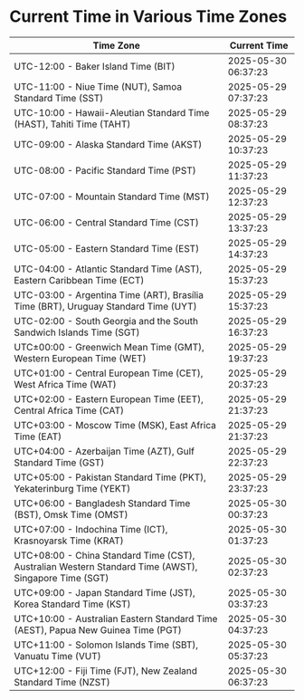 # Current Time in Various Time Zones

| Time Zone | Current Time |
|-----------|--------------|
| UTC-12:00 - Baker Island Time (BIT) | 2025-05-30 06:37:23 |
| UTC-11:00 - Niue Time (NUT), Samoa Standard Time (SST) | 2025-05-29 07:37:23 |
| UTC-10:00 - Hawaii-Aleutian Standard Time (HAST), Tahiti Time (TAHT) | 2025-05-29 08:37:23 |
| UTC-09:00 - Alaska Standard Time (AKST) | 2025-05-29 10:37:23 |
| UTC-08:00 - Pacific Standard Time (PST) | 2025-05-29 11:37:23 |
| UTC-07:00 - Mountain Standard Time (MST) | 2025-05-29 12:37:23 |
| UTC-06:00 - Central Standard Time (CST) | 2025-05-29 13:37:23 |
| UTC-05:00 - Eastern Standard Time (EST) | 2025-05-29 14:37:23 |
| UTC-04:00 - Atlantic Standard Time (AST), Eastern Caribbean Time (ECT) | 2025-05-29 15:37:23 |
| UTC-03:00 - Argentina Time (ART), Brasília Time (BRT), Uruguay Standard Time (UYT) | 2025-05-29 15:37:23 |
| UTC-02:00 - South Georgia and the South Sandwich Islands Time (SGT) | 2025-05-29 16:37:23 |
| UTC±00:00 - Greenwich Mean Time (GMT), Western European Time (WET) | 2025-05-29 19:37:23 |
| UTC+01:00 - Central European Time (CET), West Africa Time (WAT) | 2025-05-29 20:37:23 |
| UTC+02:00 - Eastern European Time (EET), Central Africa Time (CAT) | 2025-05-29 21:37:23 |
| UTC+03:00 - Moscow Time (MSK), East Africa Time (EAT) | 2025-05-29 21:37:23 |
| UTC+04:00 - Azerbaijan Time (AZT), Gulf Standard Time (GST) | 2025-05-29 22:37:23 |
| UTC+05:00 - Pakistan Standard Time (PKT), Yekaterinburg Time (YEKT) | 2025-05-29 23:37:23 |
| UTC+06:00 - Bangladesh Standard Time (BST), Omsk Time (OMST) | 2025-05-30 00:37:23 |
| UTC+07:00 - Indochina Time (ICT), Krasnoyarsk Time (KRAT) | 2025-05-30 01:37:23 |
| UTC+08:00 - China Standard Time (CST), Australian Western Standard Time (AWST), Singapore Time (SGT) | 2025-05-30 02:37:23 |
| UTC+09:00 - Japan Standard Time (JST), Korea Standard Time (KST) | 2025-05-30 03:37:23 |
| UTC+10:00 - Australian Eastern Standard Time (AEST), Papua New Guinea Time (PGT) | 2025-05-30 04:37:23 |
| UTC+11:00 - Solomon Islands Time (SBT), Vanuatu Time (VUT) | 2025-05-30 05:37:23 |
| UTC+12:00 - Fiji Time (FJT), New Zealand Standard Time (NZST) | 2025-05-30 06:37:23 |
